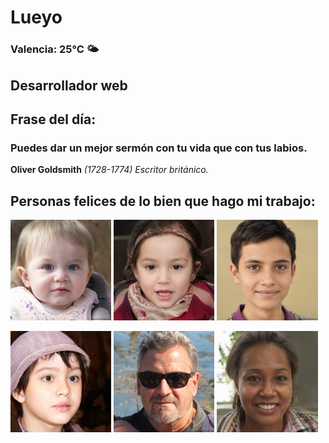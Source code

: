# Lueyo
### Valencia:  25°C 🌤️
## Desarrollador web
## Frase del día:
<!-- START QUOTE -->
### Puedes dar un mejor sermón con tu vida que con tus labios.
**Oliver Goldsmith** *(1728-1774) Escritor británico.*
<!-- END QUOTE -->






## Personas felices de lo bien que hago mi trabajo:

<p float="left">
  <img src="src/image_0.png" width="32%" />
  <img src="src/image_1.png" width="32%" /> 
  <img src="src/image_2.png" width="32%" />
</p>
<p float="left">
  <img src="src/image_3.png" width="32%" />
  <img src="src/image_4.png" width="32%" /> 
  <img src="src/image_5.png" width="32%" />
</p>
